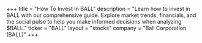 +++
title = "How To Invest In BALL"
description = "Learn how to invest in BALL with our comprehensive guide. Explore market trends, financials, and the social pulse to help you make informed decisions when analyzing $BALL."
ticker = "BALL"
layout = "stocks"
company = "Ball Corporation (BALL)"
+++

